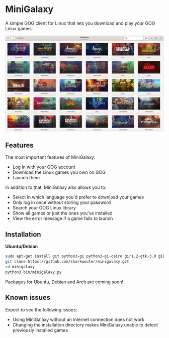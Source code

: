 # MiniGalaxy

A simple GOG client for Linux that lets you download and play your GOG Linux games

![screenshot](screenshot.png?raw=true)

## Features

The most important features of MiniGalaxy:

- Log in with your GOG account
- Download the Linux games you own on GOG
- Launch them

In addition to that, MiniGalaxy also allows you to:

- Select in which language you'd prefer to download your games
- Only log in once without storing your password
- Search your GOG Linux library
- Show all games or just the ones you've installed
- View the error message if a game fails to launch

## Installation

**Ubuntu/Debian**

```sh
sudo apt-get install git python3-gi python3-gi-cairo gir1.2-gtk-3.0 gir1.2-webkit2-4.0 python3-requests
git clone https://github.com/sharkwouter/minigalaxy.git
cd minigalaxy
python3 bin/minigalaxy.py
```

Packages for Ubuntu, Debian and Arch are coming soon!

## Known issues

Expect to see the following issues:

* Using MiniGalaxy without an internet connection does not work
* Changing the installation directory makes MiniGalaxy unable to detect previously installed games
